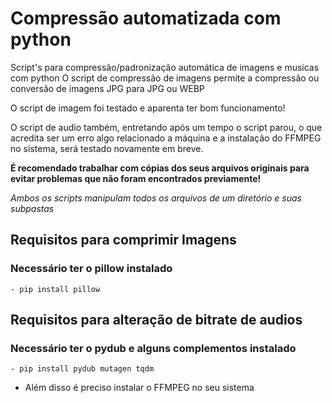 # Compressão automatizada com python

Script's para compressão/padronização automática de imagens e musicas com python
O script de compressão de imagens permite a compressão ou conversão de imagens JPG para JPG ou WEBP

O script de imagem foi testado e aparenta ter bom funcionamento!

O script de audio também, entretando após um tempo o script parou, o que acredita ser um erro algo relacionado a máquina e a instalação do FFMPEG no sistema, será testado novamente em breve.

**É recomendado trabalhar com cópias dos seus arquivos originais para evitar problemas que não foram encontrados previamente!**

*Ambos os scripts manipulam todos os arquivos de um diretório e suas subpastas*

## Requisitos para comprimir Imagens

### **Necessário ter o pillow instalado**
    - pip install pillow

## Requisitos para alteração de bitrate de audios
### **Necessário ter o pydub e alguns complementos instalado**
    - pip install pydub mutagen tqdm
* Além disso é preciso instalar o FFMPEG no seu sistema
